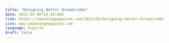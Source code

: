 ```yaml
---
title: "Designing Better Breadcrumbs"
date: 2022-04-06T14:20:00Z
link: https://smashingmagazine.com/2022/04/designing-better-breadcrumbs/?utm_medium=RSS&utm_source=news.12bit.vn
site: www.smashingmagazine.com
language: English
draft: false
---
```

